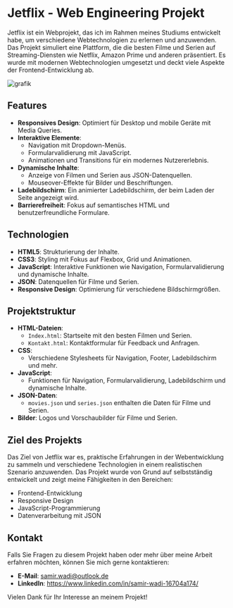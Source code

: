 # Jetflix - Web Engineering Projekt

Jetflix ist ein Webprojekt, das ich im Rahmen meines Studiums entwickelt habe, um verschiedene Webtechnologien zu erlernen und anzuwenden. Das Projekt simuliert eine Plattform, die die besten Filme und Serien auf Streaming-Diensten wie Netflix, Amazon Prime und anderen präsentiert. Es wurde mit modernen Webtechnologien umgesetzt und deckt viele Aspekte der Frontend-Entwicklung ab.

![grafik](https://github.com/user-attachments/assets/41c43915-8236-4a70-a4a9-2fdfb2ebc367)


## Features

- **Responsives Design**: Optimiert für Desktop und mobile Geräte mit Media Queries.
- **Interaktive Elemente**: 
  - Navigation mit Dropdown-Menüs.
  - Formularvalidierung mit JavaScript.
  - Animationen und Transitions für ein modernes Nutzererlebnis.
- **Dynamische Inhalte**:
  - Anzeige von Filmen und Serien aus JSON-Datenquellen.
  - Mouseover-Effekte für Bilder und Beschriftungen.
- **Ladebildschirm**: Ein animierter Ladebildschirm, der beim Laden der Seite angezeigt wird.
- **Barrierefreiheit**: Fokus auf semantisches HTML und benutzerfreundliche Formulare.

## Technologien

- **HTML5**: Strukturierung der Inhalte.
- **CSS3**: Styling mit Fokus auf Flexbox, Grid und Animationen.
- **JavaScript**: Interaktive Funktionen wie Navigation, Formularvalidierung und dynamische Inhalte.
- **JSON**: Datenquellen für Filme und Serien.
- **Responsive Design**: Optimierung für verschiedene Bildschirmgrößen.

## Projektstruktur

- **HTML-Dateien**: 
  - `Index.html`: Startseite mit den besten Filmen und Serien.
  - `Kontakt.html`: Kontaktformular für Feedback und Anfragen.
- **CSS**: 
  - Verschiedene Stylesheets für Navigation, Footer, Ladebildschirm und mehr.
- **JavaScript**: 
  - Funktionen für Navigation, Formularvalidierung, Ladebildschirm und dynamische Inhalte.
- **JSON-Daten**: 
  - `movies.json` und `series.json` enthalten die Daten für Filme und Serien.
- **Bilder**: Logos und Vorschaubilder für Filme und Serien.

## Ziel des Projekts

Das Ziel von Jetflix war es, praktische Erfahrungen in der Webentwicklung zu sammeln und verschiedene Technologien in einem realistischen Szenario anzuwenden. Das Projekt wurde von Grund auf selbstständig entwickelt und zeigt meine Fähigkeiten in den Bereichen:

- Frontend-Entwicklung
- Responsive Design
- JavaScript-Programmierung
- Datenverarbeitung mit JSON

## Kontakt

Falls Sie Fragen zu diesem Projekt haben oder mehr über meine Arbeit erfahren möchten, können Sie mich gerne kontaktieren:

- **E-Mail**: [samir.wadi@outlook.de](mailto:samir.wadi@outlook.de)
- **LinkedIn**: https://www.linkedin.com/in/samir-wadi-16704a174/

Vielen Dank für Ihr Interesse an meinem Projekt!
